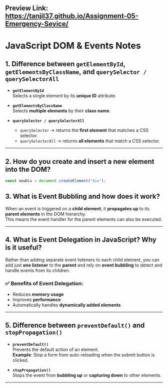 
## Preview Link: https://tanjil37.github.io/Assignment-05-Emergency-Sevice/
# JavaScript DOM & Events Notes

## 1. Difference between `getElementById`, `getElementsByClassName`, and `querySelector / querySelectorAll`

- **`getElementById`**  
  Selects a single element by its **unique ID** attribute.

- **`getElementsByClassName`**  
  Selects **multiple elements** by their **class name**.

- **`querySelector / querySelectorAll`**  
  - `querySelector` → returns the **first element** that matches a CSS selector.  
  - `querySelectorAll` → returns **all elements** that match a CSS selector.  

---

## 2. How do you create and insert a new element into the DOM?

```js
const newDiv = document.createElement("div");
```
## 3. What is Event Bubbling and how does it work?

When an event is triggered on a **child element**, it **propagates up** to its **parent elements** in the DOM hierarchy.  
This means the event handler for the parent elements can also be executed.

---

## 4. What is Event Delegation in JavaScript? Why is it useful?

Rather than adding separate event listeners to each child element, you can add just **one listener** to the **parent** and rely on **event bubbling** to detect and handle events from its children.

### ✅ Benefits of Event Delegation:
- Reduces **memory usage**  
- Improves **performance**  
- Automatically handles **dynamically added elements**  

---

## 5. Difference between `preventDefault()` and `stopPropagation()`

- **`preventDefault()`**  
  Prevents the default action of an element.  
  **Example**: Stop a form from auto-reloading when the submit button is clicked.

- **`stopPropagation()`**  
  Stops the event from **bubbling up** or **capturing down** to other elements.  

---

